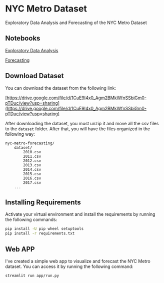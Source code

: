# NYC Metro Dataset

Exploratory Data Analysis and Forecasting of the NYC Metro Dataset

## Notebooks

[Exploratory Data Analysis](https://nbviewer.org/github/esgario/nyc-metro-forecasting/blob/v0/1_exploratory_data_analysis.ipynb)

[Forecasting](https://nbviewer.org/github/esgario/nyc-metro-forecasting/blob/v0/2_forecasting.ipynb)

## Download Dataset

You can download the dataset from the following link:

[https://drive.google.com/file/d/1CuE9I4x0_Agm2BMkWfnSSbiGm0-pTDuc/view?usp=sharing](https://drive.google.com/file/d/1CuE9I4x0_Agm2BMkWfnSSbiGm0-pTDuc/view?usp=sharing)

After downloading the dataset, you must unzip it and move all the csv files to the `dataset` folder. After that, you will have the files organized in the following way:

```
nyc-metro-forecasting/
    dataset/
        2010.csv
        2011.csv
        2012.csv
        2013.csv
        2014.csv
        2015.csv
        2016.csv
        2017.csv
    ...
```

## Installing Requirements

Activate your virtual environment and install the requirements by running the following commands:

```bash
pip install -U pip wheel setuptools
pip install -r requirements.txt
```

## Web APP

I've created a simple web app to visualize and forecast the NYC Metro dataset. You can access it by running the following command:

```bash
streamlit run app/run.py
```